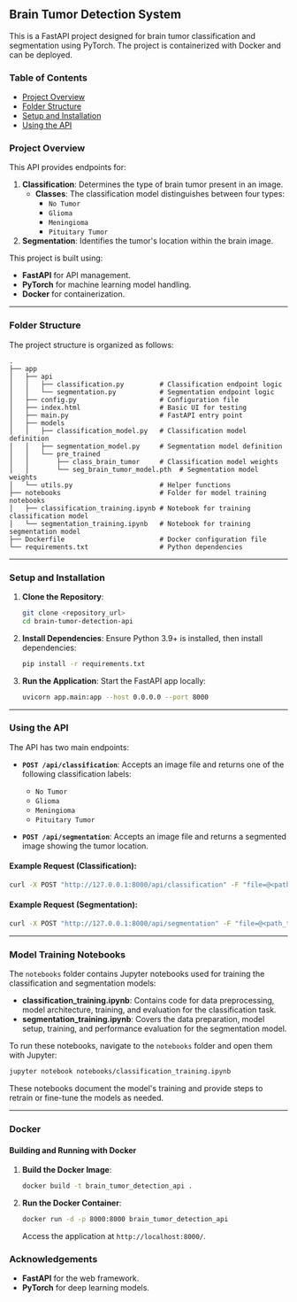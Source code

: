 ## Brain Tumor Detection System

This is a FastAPI project designed for brain tumor classification and segmentation using PyTorch. The project is containerized with Docker and can be deployed.

### Table of Contents

- [Project Overview](#project-overview)
- [Folder Structure](#folder-structure)
- [Setup and Installation](#setup-and-installation)
- [Using the API](#using-the-api)

### Project Overview

This API provides endpoints for:

1. **Classification**: Determines the type of brain tumor present in an image.
   - **Classes**: The classification model distinguishes between four types:
     - `No Tumor`
     - `Glioma`
     - `Meningioma`
     - `Pituitary Tumor`
2. **Segmentation**: Identifies the tumor's location within the brain image.

This project is built using:

- **FastAPI** for API management.
- **PyTorch** for machine learning model handling.
- **Docker** for containerization.

---

### Folder Structure

The project structure is organized as follows:

```plaintext
.
├── app
│   ├── api
│   │   ├── classification.py         # Classification endpoint logic
│   │   └── segmentation.py           # Segmentation endpoint logic
│   ├── config.py                     # Configuration file
│   ├── index.html                    # Basic UI for testing
│   ├── main.py                       # FastAPI entry point
│   ├── models
│   │   ├── classification_model.py   # Classification model definition
│   │   ├── segmentation_model.py     # Segmentation model definition
│   │   └── pre_trained
│   │       ├── class_brain_tumor     # Classification model weights
│   │       └── seg_brain_tumor_model.pth  # Segmentation model weights
│   └── utils.py                      # Helper functions
├── notebooks                         # Folder for model training notebooks
│   ├── classification_training.ipynb # Notebook for training classification model
│   └── segmentation_training.ipynb   # Notebook for training segmentation model
├── Dockerfile                        # Docker configuration file
└── requirements.txt                  # Python dependencies
```

---

### Setup and Installation

1. **Clone the Repository**:

   ```bash
   git clone <repository_url>
   cd brain-tumor-detection-api
   ```

2. **Install Dependencies**:
   Ensure Python 3.9+ is installed, then install dependencies:

   ```bash
   pip install -r requirements.txt
   ```

3. **Run the Application**:
   Start the FastAPI app locally:

   ```bash
   uvicorn app.main:app --host 0.0.0.0 --port 8000
   ```

---

### Using the API

The API has two main endpoints:

- **`POST /api/classification`**: Accepts an image file and returns one of the following classification labels:

  - `No Tumor`
  - `Glioma`
  - `Meningioma`
  - `Pituitary Tumor`

- **`POST /api/segmentation`**: Accepts an image file and returns a segmented image showing the tumor location.

#### Example Request (Classification):

```bash
curl -X POST "http://127.0.0.1:8000/api/classification" -F "file=@<path_to_image>"
```

#### Example Request (Segmentation):

```bash
curl -X POST "http://127.0.0.1:8000/api/segmentation" -F "file=@<path_to_image>"
```

---

### Model Training Notebooks

The `notebooks` folder contains Jupyter notebooks used for training the classification and segmentation models:

- **classification_training.ipynb**: Contains code for data preprocessing, model architecture, training, and evaluation for the classification task.
- **segmentation_training.ipynb**: Covers the data preparation, model setup, training, and performance evaluation for the segmentation model.

To run these notebooks, navigate to the `notebooks` folder and open them with Jupyter:

```bash
jupyter notebook notebooks/classification_training.ipynb
```

These notebooks document the model's training and provide steps to retrain or fine-tune the models as needed.

---

### Docker

#### Building and Running with Docker

1. **Build the Docker Image**:

   ```bash
   docker build -t brain_tumor_detection_api .
   ```

2. **Run the Docker Container**:

   ```bash
   docker run -d -p 8000:8000 brain_tumor_detection_api
   ```

   Access the application at `http://localhost:8000/`.

### Acknowledgements

- **FastAPI** for the web framework.
- **PyTorch** for deep learning models.
